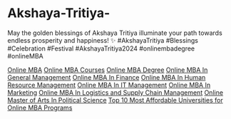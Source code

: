 # Akshaya-Tritiya-
May the golden blessings of Akshaya Tritiya illuminate your path towards endless prosperity and happiness! ✨ 
#AkshayaTritiya #Blessings #Celebration #Festival #AkshayaTritiya2024 #onlinembadegree #onlineMBA

<a href="https://onlinembadegree.in/">Online MBA</a>
<a href="https://onlinembadegree.in/online-mba-courses/">Online MBA Courses</a>
<a href="https://onlinembadegree.in/online-mba/">Online MBA Degree</a>
<a href="https://onlinembadegree.in/online-mba-in-general-management/">Online MBA In General Management</a>
<a href="https://onlinembadegree.in/online-mba-in-finance/">Online MBA In Finance</a>
<a href="https://onlinembadegree.in/online-mba-in-human-resource-management/">Online MBA In Human Resource Management</a>
<a href="https://onlinembadegree.in/online-mba-in-information-technology-management/">Online MBA In IT Management</a>
<a href="https://onlinembadegree.in/online-mba-in-marketing/">Online MBA In Marketing</a>
<a href="https://onlinembadegree.in/online-mba-in-logistics-and-supply-chain-management/">Online MBA In Logistics and Supply Chain Management</a>
<a href="https://onlinembadegree.in/online-master-of-arts-in-political-science/">Online Master of Arts In Political Science</a>
<a href="https://onlinembadegree.in/online-mba-programs/">Top 10 Most Affordable Universities for Online MBA Programs</a>
